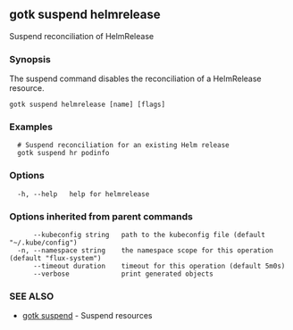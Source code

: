 ## gotk suspend helmrelease

Suspend reconciliation of HelmRelease

### Synopsis

The suspend command disables the reconciliation of a HelmRelease resource.

```
gotk suspend helmrelease [name] [flags]
```

### Examples

```
  # Suspend reconciliation for an existing Helm release
  gotk suspend hr podinfo

```

### Options

```
  -h, --help   help for helmrelease
```

### Options inherited from parent commands

```
      --kubeconfig string   path to the kubeconfig file (default "~/.kube/config")
  -n, --namespace string    the namespace scope for this operation (default "flux-system")
      --timeout duration    timeout for this operation (default 5m0s)
      --verbose             print generated objects
```

### SEE ALSO

* [gotk suspend](gotk_suspend.md)	 - Suspend resources

